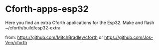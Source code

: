 # Cforth-apps-esp32
Here you find an extra Cforth applications for the Esp32.
Make and flash ~/cforth/build/esp32-extra

from:
https://github.com/MitchBradley/cforth
or
https://github.com/Jos-Ven/cforth


